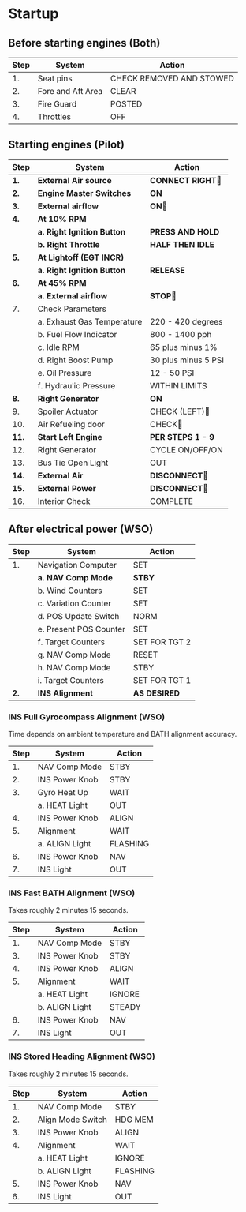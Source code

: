 # Startup

## Before starting engines (Both)

| Step | System            | Action                   |
|------|-------------------|--------------------------|
| 1.   | Seat pins         | CHECK REMOVED AND STOWED |
| 2.   | Fore and Aft Area | CLEAR                    |
| 3.   | Fire Guard        | POSTED                   |
| 4.   | Throttles         | OFF                      |

## Starting engines (Pilot)

| Step    | System                       | Action              |
|---------|------------------------------|---------------------|
| **1.**  | **External Air source**      | **CONNECT RIGHT**🔧 |
| **2.**  | **Engine Master Switches**   | **ON**              |
| **3.**  | **External airflow**         | **ON**🔧            |
| **4.**  | **At 10% RPM**               |                     |
|         | **a. Right Ignition Button** | **PRESS AND HOLD**  |
|         | **b. Right Throttle**        | **HALF THEN IDLE**  |
| **5.**  | **At Lightoff (EGT INCR)**   |                     |
|         | **a. Right Ignition Button** | **RELEASE**         |
| **6.**  | **At 45% RPM**               |                     |
|         | **a. External airflow**      | **STOP**🔧          |
| 7.      | Check Parameters             |                     |
|         | a. Exhaust Gas Temperature   | 220 - 420 degrees   |
|         | b. Fuel Flow Indicator       | 800 - 1400 pph      |
|         | c. Idle RPM                  | 65 plus minus 1%    |
|         | d. Right Boost Pump          | 30 plus minus 5 PSI |
|         | e. Oil Pressure              | 12 - 50 PSI         |
|         | f. Hydraulic Pressure        | WITHIN LIMITS       |
| **8.**  | **Right Generator**          | **ON**              |
| 9.      | Spoiler Actuator             | CHECK (LEFT)🔧      |
| 10.     | Air Refueling door           | CHECK🔧             |
| **11.** | **Start Left Engine**        | **PER STEPS 1 - 9** |
| 12.     | Right Generator              | CYCLE ON/OFF/ON     |
| 13.     | Bus Tie Open Light           | OUT                 |
| **14.** | **External Air**             | **DISCONNECT**🔧    |
| **15.** | **External Power**           | **DISCONNECT**🔧    |
| 16.     | Interior Check               | COMPLETE            |

## After electrical power (WSO)

| Step   | System                  | Action         |
|--------|-------------------------|----------------|
| 1.     | Navigation Computer     | SET            |
|        | **a. NAV Comp Mode**    | **STBY**       |
|        | b. Wind Counters        | SET            |
|        | c. Variation Counter    | SET            |
|        | d. POS Update Switch    | NORM           |
|        | e. Present POS Counter  | SET            |
|        | f. Target Counters      | SET FOR TGT 2  |
|        | g. NAV Comp Mode        | RESET          |
|        | h. NAV Comp Mode        | STBY           |
|        | i. Target Counters      | SET FOR TGT 1  |
| **2.** | **INS Alignment**       | **AS DESIRED** |

### INS Full Gyrocompass Alignment (WSO)

Time depends on ambient temperature and BATH alignment accuracy.

| Step | System         | Action   |
|------|----------------|----------|
| 1.   | NAV Comp Mode  | STBY     |
| 2.   | INS Power Knob | STBY     |
| 3.   | Gyro Heat Up   | WAIT     |
|      | a. HEAT Light  | OUT      |
| 4.   | INS Power Knob | ALIGN    |
| 5.   | Alignment      | WAIT     |
|      | a. ALIGN Light | FLASHING |
| 6.   | INS Power Knob | NAV      |
| 7.   | INS Light      | OUT      |

### INS Fast BATH Alignment (WSO)

Takes roughly 2 minutes 15 seconds.

| Step | System         | Action |
|------|----------------|--------|
| 1.   | NAV Comp Mode  | STBY   |
| 3.   | INS Power Knob | STBY   |
| 4.   | INS Power Knob | ALIGN  |
| 5.   | Alignment      | WAIT   |
|      | a. HEAT Light  | IGNORE |
|      | b. ALIGN Light | STEADY |
| 6.   | INS Power Knob | NAV    |
| 7.   | INS Light      | OUT    |

### INS Stored Heading Alignment (WSO)

Takes roughly 2 minutes 15 seconds.

| Step | System            | Action   |
|------|-------------------|----------|
| 1.   | NAV Comp Mode     | STBY     |
| 2.   | Align Mode Switch | HDG MEM  |
| 3.   | INS Power Knob    | ALIGN    |
| 4.   | Alignment         | WAIT     |
|      | a. HEAT Light     | IGNORE   |
|      | b. ALIGN Light    | FLASHING |
| 5.   | INS Power Knob    | NAV      |
| 6.   | INS Light         | OUT      |
